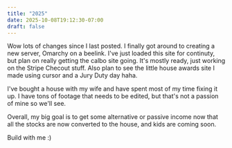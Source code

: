 ```yaml
---
title: "2025"
date: 2025-10-08T19:12:30-07:00
draft: false
---
```


Wow lots of changes since I last posted. I finally got around to creating a new server, Omarchy on a beelink. I've just loaded this site for continuty, but plan on really getting the calbo site going. It's mostly ready, just working on the Stripe Checout stuff. Also plan to see the little house awards site I made using cursor and a Jury Duty day haha.

I've bought a house with my wife and have spent most of my time fixing it up. I have tons of footage that needs to be edited, but that's not a passion of mine so we'll see.

Overall, my big goal is to get some alternative or passive income now that all the stocks are now converted to the house, and kids are coming soon.

Build with me :)